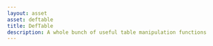 ```yaml
---
layout: asset
asset: deftable
title: DefTable
description: A whole bunch of useful table manipulation functions
---
```

